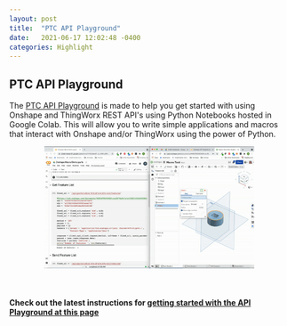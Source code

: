 ```yaml
---
layout: post
title:  "PTC API Playground"
date:   2021-06-17 12:02:48 -0400
categories: Highlight
---
```


<div class="container"><h2>PTC API Playground</h2>
The <a href="https://github.com/PTC-Education/PTC-API-Playground">PTC API Playground</a> is made to help you get started with using Onshape and ThingWorx REST API's using Python Notebooks hosted in Google Colab. This will allow you to write simple applications and macros that interact with Onshape and/or ThingWorx using the power of Python.
</div>
<div class="container">
            <p style="text-align:center"><img src="/resources/OnshapeColab.gif" width="75%" alt="Onshape Colab Demo" margin="0px 0px 100px 0px"/></p>
</div>
<br>

<h4>Check out the latest instructions for <a href="https://ptc-education.github.io/docs/integrations/apiplayground">getting started with the API Playground at this page</a></h4>